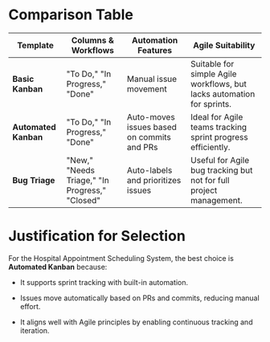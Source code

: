 # Comparison Table

| Template            | Columns & Workflows                     | Automation Features                              | Agile Suitability                     |
|---------------------|--------------------------------------|----------------------------------------------|----------------------------------------|
| **Basic Kanban**    | "To Do," "In Progress," "Done"       | Manual issue movement                        | Suitable for simple Agile workflows, but lacks automation for sprints. |
| **Automated Kanban**| "To Do," "In Progress," "Done"       | Auto-moves issues based on commits and PRs  | Ideal for Agile teams tracking sprint progress efficiently. |
| **Bug Triage**      | "New," "Needs Triage," "In Progress," "Closed" | Auto-labels and prioritizes issues         | Useful for Agile bug tracking but not for full project management. |


# Justification for Selection

For the Hospital Appointment Scheduling System, the best choice is **Automated Kanban** because:

- It supports sprint tracking with built-in automation.

- Issues move automatically based on PRs and commits, reducing manual effort.

- It aligns well with Agile principles by enabling continuous tracking and iteration.
